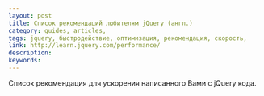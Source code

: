 ```yaml
---
layout: post
title: Список рекомендаций любителям jQuery (англ.)
category: guides, articles, 
tags: jquery, быстродействие, оптимизация, рекомендация, скорость, 
link: http://learn.jquery.com/performance/
description: 
keywords: 
---
```


<p>Список рекомендация для ускорения написанного Вами с jQuery кода.</p>
